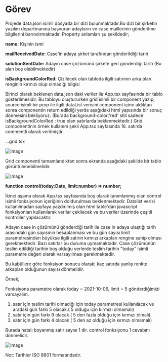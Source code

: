 # Görev

Projede data.json isimli dosyada bir dizi bulunmaktadır.Bu dizi bir şirketin yazılım departmanına başvuran adayların ve case maillerinin gönderilme bilgilerini barındırmaktadır. Property anlamları şu şekildedir;

**name:** Kişinin ismi

**mailReceivedDate:** Case'in adaya şirket tarafından gönderildiği tarih

**solutionSentDate:** Adayın case çözümünü şirkete geri gönderdiği tarih (Bu alan boş olabilmektedir)

**isBackgroundColorRed:** Çizilecek olan tabloda ilgili satırının arka plan renginin kırmızı olup olmadığı bilgisi

Birinci olarak beklenen data.json daki veriler ile App.tsx sayfasında bir tablo gösterilmesidir. Bu tabloyu oluştururken grid isimli bir component yazıp, source isimli bir prop ile ilgili dataList verisini component içine aldıktan sonra componentin return edildiği yerde aşağıdaki html yapısında bir sonuç dönmesini bekliyoruz.
(Burada background-color:'red' stili sadece isBackgroundColorRed : true olan satırlarda beklenmektedir.)
Grid componentinin örnek kullanım şekli App.tsx sayfasında 16. satırda commentli olarak verilmiştir.

...grid.tsx

![image](https://user-images.githubusercontent.com/13540684/198149139-b1a80fe3-7db2-4984-8a09-968bb0c48599.png)

Grid componenti tamamlandıktan sonra ekranda aşağıdaki şekilde bir tablo görüntülenebilmelidir.

![image](https://user-images.githubusercontent.com/13540684/198155000-d55faa92-6cb2-4a1a-83e4-89ea8fd70904.png)

**function control(today:Date, limit:number) => number;**

İkinci aşama olarak App.tsx sayfasında boş olarak tanımlanmış olan control isimli fonksiyonun içeriğinin doldurulması beklenmektedir. Datalist verisi kullanılmadan sayfaya yazdırılmış olan html table'dan javascript fonksiyonları kullanılarak veriler çekilecek ve bu veriler üzerinde çeşitli kontroller yapılacaktır.

Adayın case in çözümünü gönderdiği tarih ile case in adaya ulaştığı tarih arasındaki gün sayısının hesaplanması ve bu gün sayısı limit parametresinden büyükse ilgili satırın kırmızı arkaplan rengine sahip olması gerekmektedir. Bazı satırlar bu duruma uymamaktadır. Case çözümünün teslim edildiği tarihin boş olduğu yerlerde teslim tarihin "today" isimli parametre değeri olarak varsayılması gerekmektedir.

Bu kabüllere göre fonksiyon sonucu olarak; kaç satırda yanlış renkte arkaplan olduğunun sayısı dönmelidir.

Örnek;

Fonksiyona parametre olarak today = 2021-10-06, limit = 5 gönderdiğimizi varsayalım.

1. satır için teslim tarihi olmadığı için today parametresi kullanılacak ve aradaki gün farkı 5 olacak.( 5 olduğu için kırmızı olmamalı)
2. satır için gün farkı 9 olacak ( 5 den fazla olduğu için kırmızı olmalı)
3. satır için gün farkı 4 olacak ( 5 den az olduğu için kırmızı olmamalı)

Burada hatalı boyanmış satır sayısı 1 dir. control fonksiyonu 1 cevabını dönmelidir.

![image](https://user-images.githubusercontent.com/13540684/198152689-652be67f-ecb8-4119-8ac7-44538d9f37bb.png)

Not: Tarihler ISO 8601 formatındadır.
